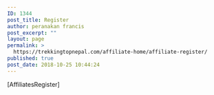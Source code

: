 ```yaml
---
ID: 1344
post_title: Register
author: peranakan francis
post_excerpt: ""
layout: page
permalink: >
  https://trekkingtopnepal.com/affiliate-home/affiliate-register/
published: true
post_date: 2018-10-25 10:44:24
---
```

[AffiliatesRegister]